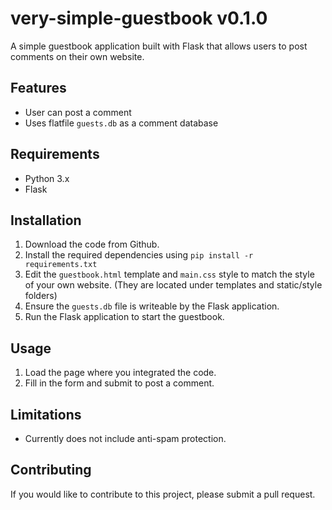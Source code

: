 # very-simple-guestbook v0.1.0

A simple guestbook application built with Flask that allows users to post comments on their own website.

## Features
- User can post a comment
- Uses flatfile `guests.db` as a comment database

## Requirements
- Python 3.x
- Flask

## Installation
1. Download the code from Github.
2. Install the required dependencies using `pip install -r requirements.txt`
3. Edit the `guestbook.html` template and `main.css` style to match the style of your own website. (They are located under templates and static/style folders)
4. Ensure the `guests.db` file is writeable by the Flask application.
5. Run the Flask application to start the guestbook.

## Usage
1. Load the page where you integrated the code.
2. Fill in the form and submit to post a comment.

## Limitations
- Currently does not include anti-spam protection.

## Contributing
If you would like to contribute to this project, please submit a pull request.

